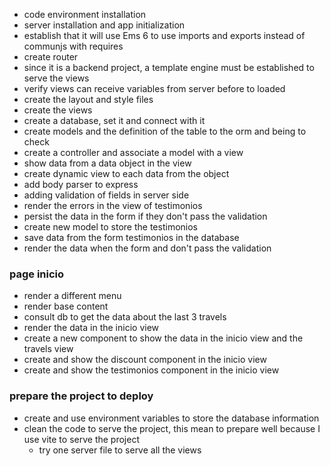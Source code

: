 - code environment installation 
- server installation and app initialization 
- establish that it will use Ems 6 to use imports and exports instead of communjs with requires 
- create router
- since it is a backend project, a template engine must be established to serve the views 
- verify views can receive variables from server before to loaded 
- create the layout and style files
- create the views
- create a database, set it and connect with it 
- create models and the definition of the table to the orm and being to check 
- create a controller and associate a model with a view
- show data from a data object in the view
- create dynamic view to each data from the object 
- add body parser to express
- adding validation of fields in server side
- render the errors in the view of testimonios
- persist the data in the form if they don't pass the validation
- create new model to store the testimonios
- save data from the form testimonios in the database
- render the data when the form and don't pass the validation
### page inicio
- render a different menu 
- render base content
- consult db to get the data about the last 3 travels 
- render the data in the inicio view
- create a new component to show the data in the inicio view and the travels view
- create and show the discount component in the inicio view
- create and show the testimonios component in the inicio view
### prepare the project to deploy 
- create and use environment variables to store the database information
- clean the code to serve the project, this mean to prepare well because I use vite to serve the project
    - try one server file to serve all the views


